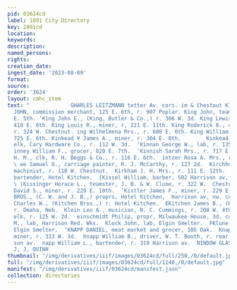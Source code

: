 ```yaml
---
pid: 03624cd
label: 1891 City Directory
key: 1891cd
location: 
keywords: 
description: 
named_persons: 
rights: 
creation_date: 
ingest_date: '2023-08-09'
format: 
source: 
order: '3624'
layout: cmhc_item
text: "             GHARLES LEITZMANN tetter Av. cors. im & Chestaut KIN 157 KNA  ‘KING
  JOHN, commission merchant, 125 E. 6th, r. 907 Poplar. King John, teamater, r. 827
  E. 5th. ‘King John E., (King, Butler & Co.,) r. 306 W. 3d. King Lewis, miner, r.
  418 E. 6th. King Louis R., miner, r, 221 E. 11th. King Roderick 8., civil engineer,
  r. 324 W. Chestnut. ing Wilhelmena Mrs., r. 600 E. 6th. King William, miner, r.
  725 E. 6th. Kinkead ¥ James A., miner, r. 304 E. 8th.        Kinkead Walter B.,
  elk, Cary Hardware Co., r. 112 W. 3d.  ‘Kinnan George W., lab, r. 135 W. Front.
  inney William F., grocer, 820 E. 7th.  'Kinnish Sarah Mrs., r. 717 E. 7th.  ‘Kinsey
  H. M., clk, R. H. Beggs & Co., r. 116 E. 6th.  intzer Rosa A. Mrs., r. 127 H. 2d.
  \ ee Samuel O., carriage painter, R. J. McCarthy, r. 127 2d.  Kirchhoff William,
  machinist, r. 110 W. Chestnut.  Kirkham J. H. Mrs., r. 111 E. 12th.  Kissel Charles,
  bartender, Hotel Kitchen.  {Kissel William, barber, 502 Harrison av, r. 102 N. Hemlock.
  \ (Kissinger Horace L., teamster, J. B. & W. Clune, r. 322 W.  Chestnut.  Kistler
  David S., miner, r. 229 E. 10th.  ‘Kistler James F., miner, r. 229 E. 10th.  KITCHEN
  BROS., (C. W. and J. B.,) proprs, Hotel Kitchen,  Harrison av, nw. cer. 7th.  ‘Kitchen
  Charles W., (Kitchen Bros.,) r. Hotel Kitchen.  EKitchen James B., (Kitchen Bros.,)
  r. Omaha, Neb.  Klein Leo A., musician, R. C. Cummings, r. 208 W. 4th.  Klein Marcus,
  elk, r. 125 W. 2d.  einschmidt Philip, propr, Milwaukee House, 3d, cor. Oak.  Kleybor
  M., lab, Harrison Red. Wks.  Klock John, lab, Elgin Smelter.  FKlune Jobn, lab,
  Elgin Smelter.  ‘KNAPP DANIEL, meat market and grocer, 105 Oak.  Knapp Richard,
  miner, r. 333 W. 3d.  Knapp William B., driver, W. T. Booth, r. rear 708 Harri-
  son av.  napp William L., bartender, r. 319 Harrison av.  NINDOW GLASS, vers srexer.
  J, J, QUINN                                                                      BR "
thumbnail: "/img/derivatives/iiif/images/03624cd/full/250,/0/default.jpg"
full: "/img/derivatives/iiif/images/03624cd/full/1140,/0/default.jpg"
manifest: "/img/derivatives/iiif/03624cd/manifest.json"
collection: directories
---
```


